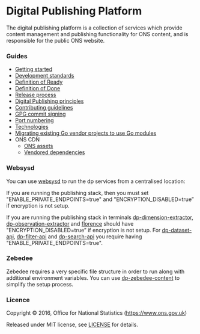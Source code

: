 Digital Publishing Platform
===========================

The digital publishing platform is a collection of services which provide
content management and publishing functionality for ONS content, and is
responsible for the public ONS website.

### Guides

* [Getting started](GETTING_STARTED.md)
* [Development standards](DEV_STANDARDS.md)
* [Definition of Ready](DEFINITION_OF_READY.md)
* [Definition of Done](DEFINITION_OF_DONE.md)
* [Release process](RELEASES.md)
* [Digital Publishing principles](https://github.com/ONSdigital/dp-principles)
* [Contributing guidelines](CONTRIBUTING.md)
* [GPG commit signing](GPG.md)
* [Port numbering](PORTS.md)
* [Technologies](TECHNOLOGIES.md)
* [Migrating existing Go vendor projects to use Go modules](MODULES.md)
* ONS CDN
  * [ONS assets](https://github.com/ONSdigital/cdn.ons.gov.uk-assets)
  * [Vendored dependencies](https://github.com/ONSdigital/cdn.ons.gov.uk-vendor)

### Websysd

You can use [websysd](https://github.com/ONSdigital/dp/blob/master/websysd) to run the dp services from a centralised location:

If you are running the publishing stack, then you must set "ENABLE_PRIVATE_ENDPOINTS=true" and "ENCRYPTION_DISABLED=true” if encryption is not setup.

If you are running the publishing stack in terminals [dp-dimension-extractor](https://github.com/ONSdigital/dp-dimension-extractor), [dp-observation-extractor](https://github.com/ONSdigital/dp-observation-extractor) and [florence](https://github.com/ONSdigital/florence) should have "ENCRYPTION_DISABLED=true” if encryption is not setup. For [dp-dataset-api](https://github.com/ONSdigital/dp-dataset-api), [dp-filter-api](https://github.com/ONSdigital/dp-filter-api) and [dp-search-api](https://github.com/ONSdigital/dp-search-api) you require having "ENABLE_PRIVATE_ENDPOINTS=true".

### Zebedee

Zebedee requires a very specific file structure in order to run along with additional environment variables. You can use [dp-zebedee-content](https://github.com/ONSdigital/dp-zebedee-content) to simplify the setup process.

### Licence

Copyright ©‎ 2016, Office for National Statistics (https://www.ons.gov.uk)

Released under MIT license, see [LICENSE](LICENSE.md) for details.
